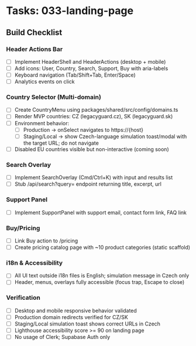 # Tasks: 033-landing-page

## Build Checklist

### Header Actions Bar
- [ ] Implement HeaderShell and HeaderActions (desktop + mobile)
- [ ] Add icons: User, Country, Search, Support, Buy with aria-labels
- [ ] Keyboard navigation (Tab/Shift+Tab, Enter/Space)
- [ ] Analytics events on click

### Country Selector (Multi-domain)
- [ ] Create CountryMenu using packages/shared/src/config/domains.ts
- [ ] Render MVP countries: CZ (legacyguard.cz), SK (legacyguard.sk)
- [ ] Environment behavior:
  - [ ] Production → onSelect navigates to https://{host}
  - [ ] Staging/Local → show Czech-language simulation toast/modal with the target URL; do not navigate
- [ ] Disabled EU countries visible but non-interactive (coming soon)

### Search Overlay
- [ ] Implement SearchOverlay (Cmd/Ctrl+K) with input and results list
- [ ] Stub /api/search?query= endpoint returning title, excerpt, url

### Support Panel
- [ ] Implement SupportPanel with support email, contact form link, FAQ link

### Buy/Pricing
- [ ] Link Buy action to /pricing
- [ ] Create pricing catalog page with ~10 product categories (static scaffold)

### i18n & Accessibility
- [ ] All UI text outside i18n files is English; simulation message in Czech only
- [ ] Header, menus, overlays fully accessible (focus trap, Escape to close)

### Verification
- [ ] Desktop and mobile responsive behavior validated
- [ ] Production domain redirects verified for CZ/SK
- [ ] Staging/Local simulation toast shows correct URLs in Czech
- [ ] Lighthouse accessibility score >= 90 on landing page
- [ ] No usage of Clerk; Supabase Auth only
